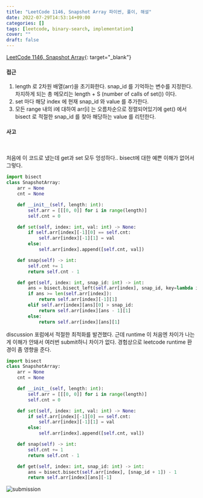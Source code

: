 ```yaml
---
title: "LeetCode 1146, Snapshot Array 파이썬, 풀이, 해설"
date: 2022-07-29T14:53:14+09:00
categories: []
tags: [leetcode, binary-search, implementation]
cover: ""
draft: false
---
```


[LeetCode 1146, Snapshot Array](https://leetcode.com/problems/snapshot-array/){: target="\_blank"}

#### **접근**

1. length 로 2차원 배열(arr)을 초기화한다. snap_id 를 기억하는 변수를 지정한다. 차지하게 되는 총 메모리는 length + S (number of calls of set()) 이다.
2. set 마다 해당 index 에 현재 snap_id 와 value 를 추가한다.
3. 모든 range 내의 i에 대하여 arr[i] 는 오름차순으로 정렬되어있기에 get() 에서 bisect 로 적절한 snap_id 를 찾아 해당하는 value 를 리턴한다.

#### **사고**

&nbsp;

처음에 이 코드로 냈는데 get과 set 모두 엉성하다.. bisect에 대한 예쁜 이해가 없어서 그렇다.

```python
import bisect
class SnapshotArray:
    arr = None
    cnt = None

    def __init__(self, length: int):
        self.arr = [[[0, 0]] for i in range(length)]
        self.cnt = 0

    def set(self, index: int, val: int) -> None:
        if self.arr[index][-1][0] == self.cnt:
            self.arr[index][-1][1] = val
        else:
            self.arr[index].append([self.cnt, val])

    def snap(self) -> int:
        self.cnt += 1
        return self.cnt - 1

    def get(self, index: int, snap_id: int) -> int:
        ans = bisect.bisect_left(self.arr[index], snap_id, key=lambda i: i[0])
        if ans >= len(self.arr[index]):
            return self.arr[index][-1][1]
        elif self.arr[index][ans][0] > snap_id:
            return self.arr[index][ans - 1][1]
        else:
            return self.arr[index][ans][1]
```

discussion 포럼에서 적절한 최적화를 발견했다. 근데 runtime 이 처음엔 차이가 나는게 이해가 안돼서 여러번 submit하니 차이가 없다. 경험상으로 leetcode runtime 환경이 좀 영향을 준다.

```python
import bisect
class SnapshotArray:
    arr = None
    cnt = None

    def __init__(self, length: int):
        self.arr = [[[0, 0]] for i in range(length)]
        self.cnt = 0

    def set(self, index: int, val: int) -> None:
        if self.arr[index][-1][0] == self.cnt:
            self.arr[index][-1][1] = val
        else:
            self.arr[index].append([self.cnt, val])

    def snap(self) -> int:
        self.cnt += 1
        return self.cnt - 1

    def get(self, index: int, snap_id: int) -> int:
        ans = bisect.bisect(self.arr[index], [snap_id + 1]) - 1
        return self.arr[index][ans][-1]
```

![submission](/img/lc981.png)
